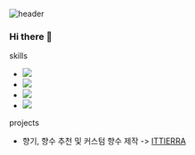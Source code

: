 ![header](https://capsule-render.vercel.app/api?type=slice&color=FFC7F0&height=300&section=header&text=Eunsung%20Kim&fontSize=90)

### Hi there 👋

skills

- <img src="https://img.shields.io/badge/Firebase-FFCA28?style=flat-square&logo=firebase&logoColor=white"/>
- <img src="https://img.shields.io/badge/Kotlin-7F52FF?style=flat-square&logo=kotlin&logoColor=white"/>
- <img src="https://img.shields.io/badge/Android%20Studio-3DDC84?style=flat-square&logo=Android%20Studio&logoColor=white"/>
- <img src="https://img.shields.io/badge/Visual%20Studio%20Code-007ACC?style=flat-square&logo=Visual%20Studio%20Code&logoColor=white"/>

projects
- 향기, 향수 추천 및 커스텀 향수 제작 -> <a href="https://play.google.com/store/apps/details?id=com.company.JHScentSelect">ITTIERRA</a>
